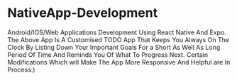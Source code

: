 # NativeApp-Development
Android/IOS/Web Applications Development Using React Native And Expo.
The Above App Is A Customised TODO App That Keeps You Always On The Clock By Listing Down Your Important Goals For a Short As Well As Long Period Of Time And Reminds You Of What To Progress Next.
Certain Modifications Which  will Make The App More Responsive And Helpful are In Process:)
